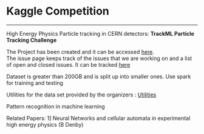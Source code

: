 # Kaggle Competition
----
High Energy Physics Particle tracking in CERN detectors: **TrackML Particle Tracking Challenge**

The Project has been created and it can be accessed [here](https://github.com/SumaDodo/Kaggle_Competition/projects).  
The issue page keeps track of the issues that we are working on and a list of open and closed issues. It can be tracked [here](https://github.com/SumaDodo/Kaggle_Competition/issues)


Dataset is greater than 200GB and is split up into smaller ones. 
Use spark for training and testing 

Utilities for the data set provided by the organizers : [Utilities](https://github.com/LAL/trackml-library) 

Pattern recognition in machine learning

Related Papers:
1] Neural Networks and cellular automata in experimental high energy physics (B Denby) 
